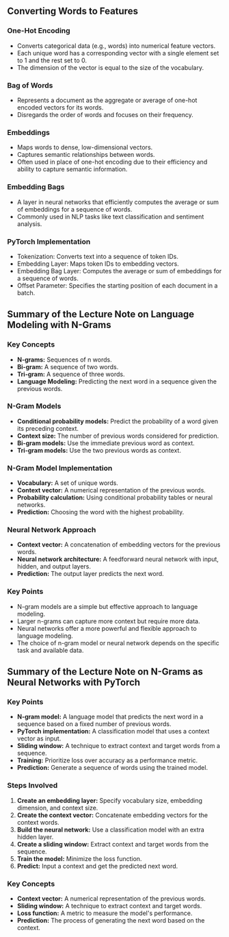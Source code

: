 ## Converting Words to Features

### One-Hot Encoding
* Converts categorical data (e.g., words) into numerical feature vectors.
* Each unique word has a corresponding vector with a single element set to 1 and the rest set to 0.
* The dimension of the vector is equal to the size of the vocabulary.

### Bag of Words
* Represents a document as the aggregate or average of one-hot encoded vectors for its words.
* Disregards the order of words and focuses on their frequency.

### Embeddings
* Maps words to dense, low-dimensional vectors.
* Captures semantic relationships between words.
* Often used in place of one-hot encoding due to their efficiency and ability to capture semantic information.

### Embedding Bags
* A layer in neural networks that efficiently computes the average or sum of embeddings for a sequence of words.
* Commonly used in NLP tasks like text classification and sentiment analysis.

### PyTorch Implementation
* Tokenization: Converts text into a sequence of token IDs.
* Embedding Layer: Maps token IDs to embedding vectors.
* Embedding Bag Layer: Computes the average or sum of embeddings for a sequence of words.
* Offset Parameter: Specifies the starting position of each document in a batch.

## Summary of the Lecture Note on Language Modeling with N-Grams

### Key Concepts
* **N-grams:** Sequences of n words.
* **Bi-gram:** A sequence of two words.
* **Tri-gram:** A sequence of three words.
* **Language Modeling:** Predicting the next word in a sequence given the previous words.

### N-Gram Models
* **Conditional probability models:** Predict the probability of a word given its preceding context.
* **Context size:** The number of previous words considered for prediction.
* **Bi-gram models:** Use the immediate previous word as context.
* **Tri-gram models:** Use the two previous words as context.

### N-Gram Model Implementation
* **Vocabulary:** A set of unique words.
* **Context vector:** A numerical representation of the previous words.
* **Probability calculation:** Using conditional probability tables or neural networks.
* **Prediction:** Choosing the word with the highest probability.

### Neural Network Approach
* **Context vector:** A concatenation of embedding vectors for the previous words.
* **Neural network architecture:** A feedforward neural network with input, hidden, and output layers.
* **Prediction:** The output layer predicts the next word.

### Key Points
* N-gram models are a simple but effective approach to language modeling.
* Larger n-grams can capture more context but require more data.
* Neural networks offer a more powerful and flexible approach to language modeling.
* The choice of n-gram model or neural network depends on the specific task and available data.

## Summary of the Lecture Note on N-Grams as Neural Networks with PyTorch

### Key Points
* **N-gram model:** A language model that predicts the next word in a sequence based on a fixed number of previous words.
* **PyTorch implementation:** A classification model that uses a context vector as input.
* **Sliding window:** A technique to extract context and target words from a sequence.
* **Training:** Prioritize loss over accuracy as a performance metric.
* **Prediction:** Generate a sequence of words using the trained model.

### Steps Involved
1. **Create an embedding layer:** Specify vocabulary size, embedding dimension, and context size.
2. **Create the context vector:** Concatenate embedding vectors for the context words.
3. **Build the neural network:** Use a classification model with an extra hidden layer.
4. **Create a sliding window:** Extract context and target words from the sequence.
5. **Train the model:** Minimize the loss function.
6. **Predict:** Input a context and get the predicted next word.

### Key Concepts
* **Context vector:** A numerical representation of the previous words.
* **Sliding window:** A technique to extract context and target words.
* **Loss function:** A metric to measure the model's performance.
* **Prediction:** The process of generating the next word based on the context.


